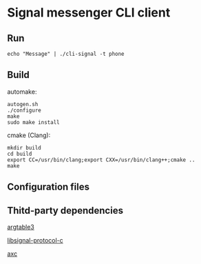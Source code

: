 # Signal messenger CLI client

## Run

```
echo "Message" | ./cli-signal -t phone
```

## Build

automake:

```
autogen.sh
./configure
make
sudo make install
```

cmake (Clang):

```
mkdir build
cd build
export CC=/usr/bin/clang;export CXX=/usr/bin/clang++;cmake ..
make
```

## Configuration files


## Thitd-party dependencies

[argtable3](https://github.com/argtable/argtable3)

[libsignal-protocol-c](https://github.com/signalapp/libsignal-protocol-c)

[axc](https://github.com/gkdr/axc)
